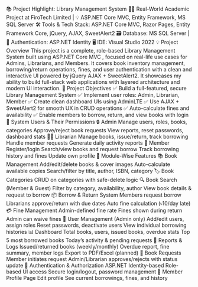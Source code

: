 📚 Project Highlight: Library Management System 
🧑‍💻 Real-World Academic Project at FiroTech Limited | 💡 ASP.NET Core MVC, Entity Framework, MS SQL Server
 🛠️ Tools & Tech Stack: ASP.NET Core MVC, Razor Pages, Entity Framework Core, jQuery, AJAX, SweetAlert2
 🗃️ Database: MS SQL Server | 🔐 Authentication: ASP.NET Identity
 🖥️ IDE: Visual Studio 2022
💡 Project Overview
This project is a complete, role-based Library Management System built using ASP.NET Core MVC , focused on real-life use cases for Admins, Librarians, and Members. It covers book inventory management, borrowing/return operations, fines, and user authentication with a clean and interactive UI powered by jQuery AJAX + SweetAlert2.
It showcases my ability to build full-stack web applications with layered architecture and modern UI interaction.
🎯 Project Objectives
✅ Build a full-featured, secure Library Management System
 ✅ Implement user roles: Admin, Librarian, Member
 ✅ Create clean dashboard UIs using AdminLTE
 ✅ Use AJAX + SweetAlert2 for smooth UX in CRUD operations
 ✅ Auto-calculate fines and availability
 ✅ Enable members to borrow, return, and view books with login
👥 System Users & Their Permissions
🔒 Admin
Manage users, roles, books, categories
Approve/reject book requests
View reports, reset passwords, dashboard stats
👨🏫 Librarian
Manage books, issue/return, track borrowing
Handle member requests
Generate daily activity reports
📗 Member
Register/login
Search/view books and request borrow
Track borrowing history and fines
Update own profile
🧩 Module-Wise Features
📚 Book Management
Add/edit/delete books & cover images
Auto-calculate available copies
Search/filter by title, author, ISBN, category
🏷️ Book Categories
CRUD on categories with safe-delete logic
🔍 Book Search (Member & Guest)
Filter by category, availability, author
View book details & request to borrow
📦 Borrow & Return System
Members request borrow
Librarians approve/return with due dates
Auto fine calculation (৳10/day late)
💳 Fine Management
Admin-defined fine rate
Fines shown during return
Admin can waive fines
👤 User Management (Admin only)
Add/edit users, assign roles
Reset passwords, deactivate users
View individual borrowing histories
📊 Dashboard
Total books, users, issued books, overdue stats
Top 5 most borrowed books
Today’s activity & pending requests
📄 Reports & Logs
Issued/returned books (weekly/monthly)
Overdue report, fine summary, member logs
Export to PDF/Excel (planned)
📝 Book Requests
Member initiates request
Admin/Librarian approves/rejects with status update
🔐 Authentication & Authorization
ASP.NET Identity-based
Role-based UI access
Secure login/logout, password management
👤 Member Profile Page
Edit profile
See current borrowings, fines, and history
